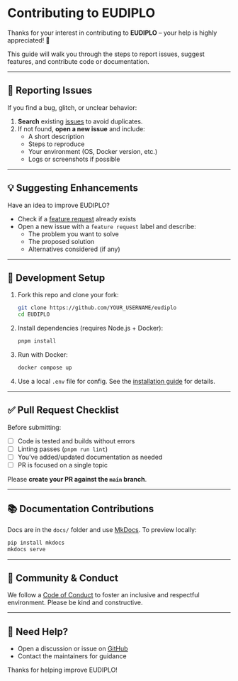 # Contributing to EUDIPLO

Thanks for your interest in contributing to **EUDIPLO** – your help is highly appreciated! 🎉

This guide will walk you through the steps to report issues, suggest features, and contribute code or documentation.

---

## 🐛 Reporting Issues

If you find a bug, glitch, or unclear behavior:

1. **Search** existing [issues](https://github.com/cre8/eudiplo/issues) to avoid duplicates.
2. If not found, **open a new issue** and include:
   - A short description
   - Steps to reproduce
   - Your environment (OS, Docker version, etc.)
   - Logs or screenshots if possible

---

## 💡 Suggesting Enhancements

Have an idea to improve EUDIPLO?

- Check if a [feature request](https://github.com/cre8/eudiplo/issues) already exists
- Open a new issue with a `feature request` label and describe:
  - The problem you want to solve
  - The proposed solution
  - Alternatives considered (if any)

---

## 🔧 Development Setup

1. Fork this repo and clone your fork:
   ```bash
   git clone https://github.com/YOUR_USERNAME/eudiplo
   cd EUDIPLO
   ```

2. Install dependencies (requires Node.js + Docker):
   ```bash
   pnpm install
   ```

3. Run with Docker:
   ```bash
   docker compose up
   ```

4. Use a local `.env` file for config. See the [installation guide](docs/getting-started/installation.md) for details.

---

## ✅ Pull Request Checklist

Before submitting:

- [ ] Code is tested and builds without errors
- [ ] Linting passes (`pnpm run lint`)
- [ ] You’ve added/updated documentation as needed
- [ ] PR is focused on a single topic

Please **create your PR against the `main` branch**.

---

## 📚 Documentation Contributions

Docs are in the `docs/` folder and use [MkDocs](https://www.mkdocs.org/). To preview locally:

```bash
pip install mkdocs
mkdocs serve
```

---

## 🙌 Community & Conduct

We follow a [Code of Conduct](CODE_OF_CONDUCT.md) to foster an inclusive and respectful environment. Please be kind and constructive.

---

## 💬 Need Help?

- Open a discussion or issue on [GitHub](https://github.com/cre8/eudiplo/issues)
- Contact the maintainers for guidance

Thanks for helping improve EUDIPLO!
